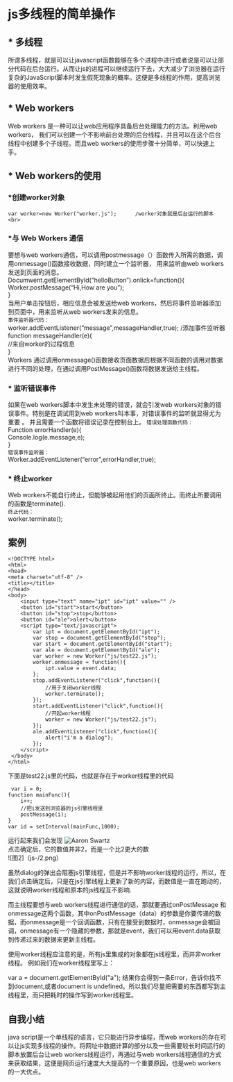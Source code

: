 # js多线程的简单操作
## * 多线程
所谓多线程，就是可以让javascript函数能够在多个进程中进行或者说是可以让部分代码在后台运行。从而让js的进程可以继续运行下去，大大减少了浏览器在运行复杂的JavaScript脚本时发生假死现象的概率。这便是多线程的作用，提高浏览器的使用效率。
## * Web workers
 Web workers 是一种可以让web应用程序具备后台处理能力的方法。利用web workers，
我们可以创建一个不影响前台处理的后台线程，并且可以在这个后台线程中创建多个子线程。而且web workers的使用步骤十分简单，可以快速上手。
## * Web workers的使用
###    *创建worker对象
    var worker=new Worker("worker.js");      /worker对象就是后台运行的脚本 <br>
###   *与 Web Workers 通信
要想与web workers通信，可以调用postmessage（）函数传入所需的数据，调用onmessage()函数接收数据，同时建立一个监听器，
用来监听由web workers发送到页面的消息。 <br>
    Documwent.getElementById(“helloButton”).onlick=function(){ <br>
    Worker.postMessage(“Hi,How are you”); <br>
    } <br>
当用户单击按钮后，相应信息会被发送给web workers，然后将事件监听器添加到页面中，用来监听从web workers发来的信息。 <br>
`事件监听器代码：` <br>
    worker.addEventListener(“message”,messageHandler,true);   /添加事件监听器<br>
    function messageHandler(e){ <br>
    //来自worker的过程信息 <br>
    } <br>
Workers 通过调用onmessage()函数接收页面数据后根据不同函数的调用对数据进行不同的处理，在通过调用PostMessage()函数将数据发送给主线程。
###   * 监听错误事件
如果在web workers脚本中发生未处理的错误，就会引发web workers对象的错误事件。特别是在调试用到web workers叫本事，对错误事件的监听就显得尤为重要 。
并且需要一个函数将错误记录在控制台上。
`错误处理函数代码：` <br>
    Function errorHandler(e){ <br>
    Console.log(e.message,e); <br>
    } <br>
`错误事件监听器：` <br>
    Worker.addEventListener(“error”,errorHandler,true); <br>
###   * 终止worker
Web workers不能自行终止，但能够被起用他们的页面所终止。而终止所要调用的函数是terminate(). <br>
`终止代码：` <br>
    worker.terminate(); <br>
## 案例
    <!DOCTYPE html>
    <html>
    <head>
    <meta charset="utf-8" />
    <title></title>
    </head>
    <body>
        <input type="text" name="ipt" id="ipt" value="" />
        <button id="start">start</button>
        <button id="stop">stop</button>
        <button id="ale">alert</button>
        <script type="text/javascript">
            var ipt = document.getElementById("ipt");
            var stop = document.getElementById("stop");
            var start = document.getElementById("start");
            var ale = document.getElementById("ale");
            var worker = new Worker("js/test22.js");
            worker.onmessage = function(){
                ipt.value = event.data;
            };
            stop.addEventListener("click",function(){
                //用于关闭worker线程
                worker.terminate();
            });
            start.addEventListener("click",function(){
                //开起worker线程
                worker = new Worker("js/test22.js");
            });
            ale.addEventListener("click",function(){
                alert("i'm a dialog");
            });
        </script>
     </body>
    </html>
下面是test22.js里的代码，也就是存在于worker线程里的代码

     var i = 0;
    function mainFunc(){
        i++;
        //把i发送到浏览器的js引擎线程里
        postMessage(i);
    }
    var id = setInterval(mainFunc,1000);
运行起来我们会发现
 ![Aaron Swartz](js-/2.png) <br>
点击确定后，它的数值并非2，而是一个比2更大的数 <br>
![图2]（js-/2.png） <br>

虽然dialog的弹出会阻塞js引擎线程，但是并不影响worker线程的运行，所以，在我们点击确定后，只是在js引擎线程上更新了新的内容，而数值是一直在跑动的，这就说明worker线程和原本的js线程互不影响.

而主线程要想与web workers线程进行通信的话，那就要通过onPostMessage 和 onmessage这两个函数，其中onPostMessage（data）的参数是你要传递的数据，而onmessage是一个回调函数，只有在接受到数据时，onmessage会被回调，onmessage有一个隐藏的参数，那就是event，我们可以用event.data获取到传递过来的数据来更新主线程。

使用worker线程应注意的是，所有js里集成的对象都在js线程里，而并非worker线程。
例如我们在worker线程里写上：

var a = document.getElementById("a");
结果你会得到一条Error，告诉你找不到document,或者document is undefined。所以我们尽量把需要的东西都写到主线程里，而只把耗时的操作写到worker线程里。
## 自我小结
java script是一个单线程的语言，它只能进行异步编程，而web workers的存在可以让js实现多线程的操作。将网址中数据计算的部分以及一些需要较长时间运行的脚本放置后台让web workers线程运行，再通过与web workers线程通信的方式来获取结果，这便是网页运行速度大大提高的一个重要原因，也是web workers的一大优点。
